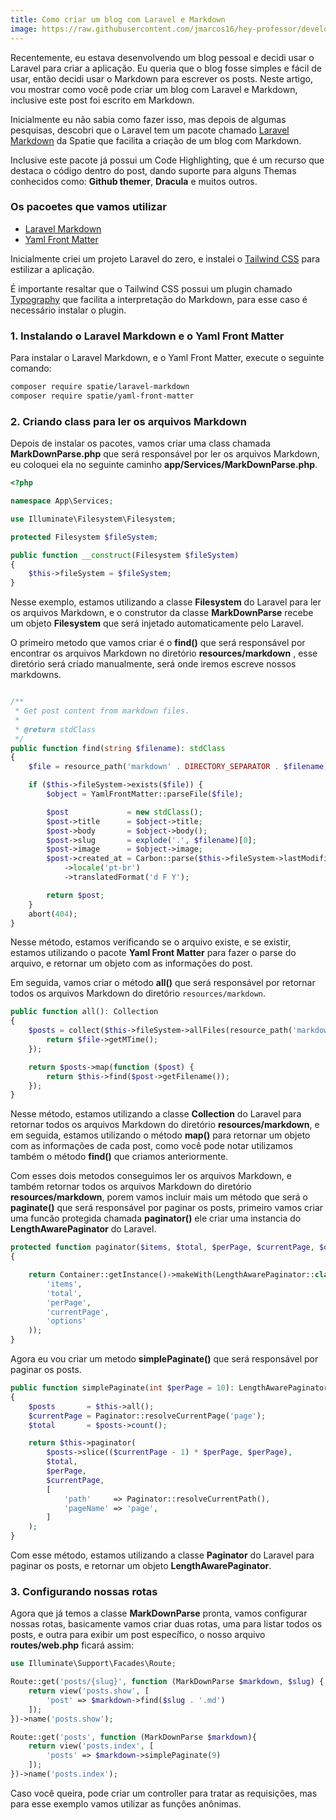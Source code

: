 ```yaml
---
title: Como criar um blog com Laravel e Markdown
image: https://raw.githubusercontent.com/jmarcos16/hey-professor/develop/public/Captura%20de%20tela%202024-02-01%20142130.png
---
```


Recentemente, eu estava desenvolvendo um blog pessoal e decidi usar o Laravel para criar a aplicação. Eu queria que o blog fosse simples e fácil de usar, então decidi usar o Markdown para escrever os posts. Neste artigo, vou mostrar como você pode criar um blog com Laravel e Markdown, inclusive este post foi escrito em Markdown.

Inicialmente eu não sabia como fazer isso, mas depois de algumas pesquisas, descobri que o Laravel tem um pacote chamado [Laravel Markdown](https://spatie.be/docs/laravel-markdown/v1/introduction) da Spatie que facilita a criação de um blog com Markdown.

Inclusive este pacote já possui um Code Highlighting, que é um recurso que destaca o código dentro do post, dando suporte para alguns Themas conhecidos como: **Github themer**, **Dracula** e muitos outros.

### Os pacoetes que vamos utilizar

- [Laravel Markdown](https://spatie.be/docs/laravel-markdown)
- [Yaml Front Matter](https://spatie.be/docs/yaml-front-matter)

Inicialmente criei um projeto Laravel do zero, e instalei o [Tailwind CSS](https://tailwindcss.com/) para estilizar a aplicação.

<!-- https://tailwindcss.com/docs/typography-plugin -->
É importante resaltar que o Tailwind CSS possui um plugin chamado [Typography](https://tailwindcss.com/docs/typography-plugin) que facilita a interpretação do Markdown, para esse caso é necessário instalar o plugin.

### 1. Instalando o Laravel Markdown e o Yaml Front Matter

Para instalar o Laravel Markdown, e o Yaml Front Matter, execute o seguinte comando:

```bash
composer require spatie/laravel-markdown
composer require spatie/yaml-front-matter
```

### 2. Criando class para ler os arquivos Markdown

Depois de instalar os pacotes, vamos criar uma class chamada **MarkDownParse.php** que será responsável por ler os arquivos Markdown, eu coloquei ela no seguinte caminho **app/Services/MarkDownParse.php**.

```php
<?php

namespace App\Services;

use Illuminate\Filesystem\Filesystem;

protected Filesystem $fileSystem;

public function __construct(Filesystem $fileSystem)
{
    $this->fileSystem = $fileSystem;
}

```

Nesse exemplo, estamos utilizando a classe **Filesystem** do Laravel para ler os arquivos Markdown, e o construtor da classe **MarkDownParse** recebe um objeto **Filesystem** que será injetado automaticamente pelo Laravel.

O primeiro metodo que vamos criar é o **find()** que será responsável por encontrar os arquivos Markdown no diretório **resources/markdown** , esse diretório será criado manualmente, será onde iremos escreve nossos markdowns.

```php 

/**
 * Get post content from markdown files.
 *
 * @return stdClass
 */
public function find(string $filename): stdClass
{
    $file = resource_path('markdown' . DIRECTORY_SEPARATOR . $filename);

    if ($this->fileSystem->exists($file)) {
        $object = YamlFrontMatter::parseFile($file);

        $post             = new stdClass();
        $post->title      = $object->title;
        $post->body       = $object->body();
        $post->slug       = explode('.', $filename)[0];
        $post->image      = $object->image;
        $post->created_at = Carbon::parse($this->fileSystem->lastModified($file))
            ->locale('pt-br')
            ->translatedFormat('d F Y');

        return $post;
    }
    abort(404);
}

```

Nesse método, estamos verificando se o arquivo existe, e se existir, estamos utilizando o pacote **Yaml Front Matter** para fazer o parse do arquivo, e retornar um objeto com as informações do post.

Em seguida, vamos criar o método **all()** que será responsável por retornar todos os arquivos Markdown do diretório `resources/markdown`.

```php
public function all(): Collection
{
    $posts = collect($this->fileSystem->allFiles(resource_path('markdown')))->sortByDesc(function ($file) {
        return $file->getMTime();
    });

    return $posts->map(function ($post) {
        return $this->find($post->getFilename());
    });
}
```

Nesse método, estamos utilizando a classe **Collection** do Laravel para retornar todos os arquivos Markdown do diretório **resources/markdown**, e em seguida, estamos utilizando o método **map()** para retornar um objeto com as informações de cada post, como você pode notar utilizamos também o método **find()** que criamos anteriormente.

Com esses dois metodos conseguimos ler os arquivos Markdown, e também retornar todos os arquivos Markdown do diretório **resources/markdown**, porem vamos incluir mais um método que será o **paginate()** que será responsável por paginar os posts, primeiro vamos criar uma funcão protegida chamada **paginator()** ele criar uma instancia do **LengthAwarePaginator** do Laravel.

```php
protected function paginator($items, $total, $perPage, $currentPage, $options): LengthAwarePaginator
{

    return Container::getInstance()->makeWith(LengthAwarePaginator::class, compact(
        'items',
        'total',
        'perPage',
        'currentPage',
        'options'
    ));
}
```

Agora eu vou criar um metodo **simplePaginate()** que será responsável por paginar os posts.

```php
public function simplePaginate(int $perPage = 10): LengthAwarePaginator
{
    $posts       = $this->all();
    $currentPage = Paginator::resolveCurrentPage('page');
    $total       = $posts->count();

    return $this->paginator(
        $posts->slice(($currentPage - 1) * $perPage, $perPage),
        $total,
        $perPage,
        $currentPage,
        [
            'path'     => Paginator::resolveCurrentPath(),
            'pageName' => 'page',
        ]
    );
}
```

Com esse método, estamos utilizando a classe **Paginator** do Laravel para paginar os posts, e retornar um objeto **LengthAwarePaginator**.

### 3. Configurando nossas rotas

Agora que já temos a classe **MarkDownParse** pronta, vamos configurar nossas rotas, basicamente vamos criar duas rotas, uma para listar todos os posts, e outra para exibir um post específico, o nosso arquivo **routes/web.php** ficará assim:

```php
use Illuminate\Support\Facades\Route;

Route::get('posts/{slug}', function (MarkDownParse $markdown, $slug) {
    return view('posts.show', [
        'post' => $markdown->find($slug . '.md')
    ]);
})->name('posts.show');

Route::get('posts', function (MarkDownParse $markdown){
    return view('posts.index', [
        'posts' => $markdown->simplePaginate(9)
    ]);
})->name('posts.index');
```

Caso você queira, pode criar um controller para tratar as requisições, mas para esse exemplo vamos utilizar as funções anônimas.